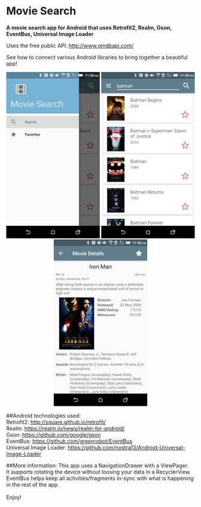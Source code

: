 # Movie Search
**A movie search app for Android that uses Retrofit2, Realm, Gson, EventBus, Universal Image Loader**

Uses the free public API: http://www.omdbapi.com/

See how to connect various Android libraries to bring together a beautiful app!

<p align="center">
  <img src="screenshots/screenshot_1.png" width="250"/>
  <img src="screenshots/screenshot_2.png" width="250"/>
  <img src="screenshots/screenshot_3.png" width="250"/>
</p>

##Android technologies used:<br />
Retrofit2: http://square.github.io/retrofit/ <br />
Realm: https://realm.io/news/realm-for-android/ <br />
Gson: https://github.com/google/gson <br />
EventBus: https://github.com/greenrobot/EventBus <br />
Universal Image Loader: https://github.com/nostra13/Android-Universal-Image-Loader <br />

##More information:
This app uses a NavigationDrawer with a ViewPager. <br />
It supports rotating the device without loosing your data in a RecyclerView. <br />
EventBus helps keep all activities/fragments in-sync with what is happening in the rest of the app.<br />
<br />
Enjoy!